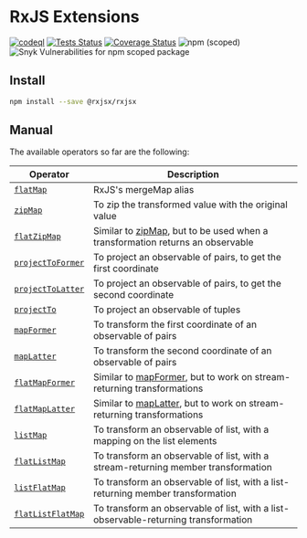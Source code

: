 # RxJS Extensions
[![codeql](https://github.com/rxjsx/rxjsx/actions/workflows/codeql-analysis.yml/badge.svg)](https://github.com/rxjsx/rxjsx/actions/workflows/codeql-analysis.yml)
[![Tests Status](https://github.com/rxjsx/rxjsx/actions/workflows/node.yml/badge.svg)](https://github.com/rxjsx/rxjsx/actions/workflows/node.yml)
[![Coverage Status](https://coveralls.io/repos/github/rxjsx/rxjsx/badge.svg?branch=aerabi/add-coverage)](https://coveralls.io/github/rxjsx/rxjsx?branch=aerabi/add-coverage)
![npm (scoped)](https://img.shields.io/npm/v/@rxjsx/rxjsx)
![Snyk Vulnerabilities for npm scoped package](https://img.shields.io/snyk/vulnerabilities/npm/@rxjsx/rxjsx)

## Install
```bash
npm install --save @rxjsx/rxjsx
```

## Manual

The available operators so far are the following:

Operator | Description |
--- | --- |
[`flatMap`](https://github.com/rxjsx/rxjsx/tree/master/docs/operators#flatmap) | RxJS's mergeMap alias |
[`zipMap`](https://github.com/rxjsx/rxjsx/tree/master/docs/operators#zipmap) | To zip the transformed value with the original value |
[`flatZipMap`](https://github.com/rxjsx/rxjsx/tree/master/docs/operators#flatzipmap) | Similar to [zipMap](https://github.com/rxjsx/rxjsx/tree/master/docs/operators#zipmap), but to be used when a transformation returns an observable | 
[`projectToFormer`](https://github.com/rxjsx/rxjsx/tree/master/docs/operators#projecttoformer) | To project an observable of pairs, to get the first coordinate |
[`projectToLatter`](https://github.com/rxjsx/rxjsx/tree/master/docs/operators#projecttolatter) | To project an observable of pairs, to get the second coordinate |
[`projectTo`](https://github.com/rxjsx/rxjsx/tree/master/docs/operators#projectto) | To project an observable of tuples | 
[`mapFormer`](https://github.com/rxjsx/rxjsx/tree/master/docs/operators#mapformer) | To transform the first coordinate of an observable of pairs | 
[`mapLatter`](https://github.com/rxjsx/rxjsx/tree/master/docs/operators#maplatter) | To transform the second coordinate of an observable of pairs | 
[`flatMapFormer`](https://github.com/rxjsx/rxjsx/tree/master/docs/operators#flatmapformer) | Similar to [mapFormer](https://github.com/rxjsx/rxjsx/tree/master/docs/operators#mapformer), but to work on stream-returning transformations |
[`flatMapLatter`](https://github.com/rxjsx/rxjsx/tree/master/docs/operators#flatmaplatter) | Similar to [mapLatter](https://github.com/rxjsx/rxjsx/tree/master/docs/operators#maplatter), but to work on stream-returning transformations | 
[`listMap`](https://github.com/rxjsx/rxjsx/tree/master/docs/operators#listmap) | To transform an observable of list, with a mapping on the list elements |
[`flatListMap`](https://github.com/rxjsx/rxjsx/tree/master/docs/operators#flatlistmap) | To transform an observable of list, with a stream-returning member transformation |
[`listFlatMap`](https://github.com/rxjsx/rxjsx/tree/master/docs/operators#listflatmap) | To transform an observable of list, with a list-returning member transformation |
[`flatListFlatMap`](https://github.com/rxjsx/rxjsx/tree/master/docs/operators#flatlistflatmap) | To transform an observable of list, with a list-observable-returning transformation|
